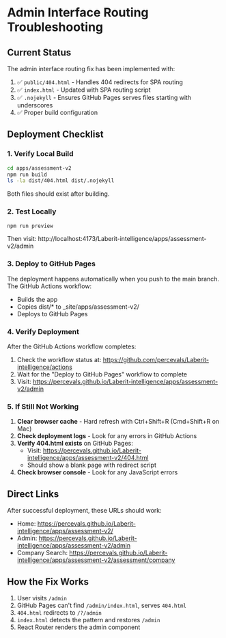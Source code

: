 # Admin Interface Routing Troubleshooting

## Current Status
The admin interface routing fix has been implemented with:
1. ✅ `public/404.html` - Handles 404 redirects for SPA routing
2. ✅ `index.html` - Updated with SPA routing script
3. ✅ `.nojekyll` - Ensures GitHub Pages serves files starting with underscores
4. ✅ Proper build configuration

## Deployment Checklist

### 1. Verify Local Build
```bash
cd apps/assessment-v2
npm run build
ls -la dist/404.html dist/.nojekyll
```

Both files should exist after building.

### 2. Test Locally
```bash
npm run preview
```
Then visit: http://localhost:4173/Laberit-intelligence/apps/assessment-v2/admin

### 3. Deploy to GitHub Pages
The deployment happens automatically when you push to the main branch. The GitHub Actions workflow:
- Builds the app
- Copies dist/* to _site/apps/assessment-v2/
- Deploys to GitHub Pages

### 4. Verify Deployment
After the GitHub Actions workflow completes:
1. Check the workflow status at: https://github.com/percevals/Laberit-intelligence/actions
2. Wait for the "Deploy to GitHub Pages" workflow to complete
3. Visit: https://percevals.github.io/Laberit-intelligence/apps/assessment-v2/admin

### 5. If Still Not Working
1. **Clear browser cache** - Hard refresh with Ctrl+Shift+R (Cmd+Shift+R on Mac)
2. **Check deployment logs** - Look for any errors in GitHub Actions
3. **Verify 404.html exists** on GitHub Pages:
   - Visit: https://percevals.github.io/Laberit-intelligence/apps/assessment-v2/404.html
   - Should show a blank page with redirect script
4. **Check browser console** - Look for any JavaScript errors

## Direct Links
After successful deployment, these URLs should work:
- Home: https://percevals.github.io/Laberit-intelligence/apps/assessment-v2/
- Admin: https://percevals.github.io/Laberit-intelligence/apps/assessment-v2/admin
- Company Search: https://percevals.github.io/Laberit-intelligence/apps/assessment-v2/assessment/company

## How the Fix Works
1. User visits `/admin`
2. GitHub Pages can't find `/admin/index.html`, serves `404.html`
3. `404.html` redirects to `/?/admin`
4. `index.html` detects the pattern and restores `/admin`
5. React Router renders the admin component